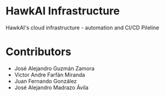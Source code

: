 # HawkAI Infrastructure

HawkAI's cloud infrastructure - automation and CI/CD Pileline


# Contributors
* José Alejandro Guzmán Zamora
* Victor Andre Farfán Miranda
* Juan Fernando González
* José Alejandro Madrazo Ávila